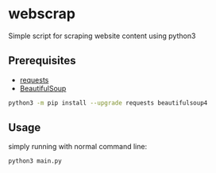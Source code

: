 # webscrap

Simple script for scraping website content using python3

## Prerequisites

* [requests](https://github.com/psf/requests)
* [BeautifulSoup](https://www.crummy.com/software/BeautifulSoup)

```bash
python3 -m pip install --upgrade requests beautifulsoup4
```

## Usage
simply running with normal command line:

```bash
python3 main.py
```
